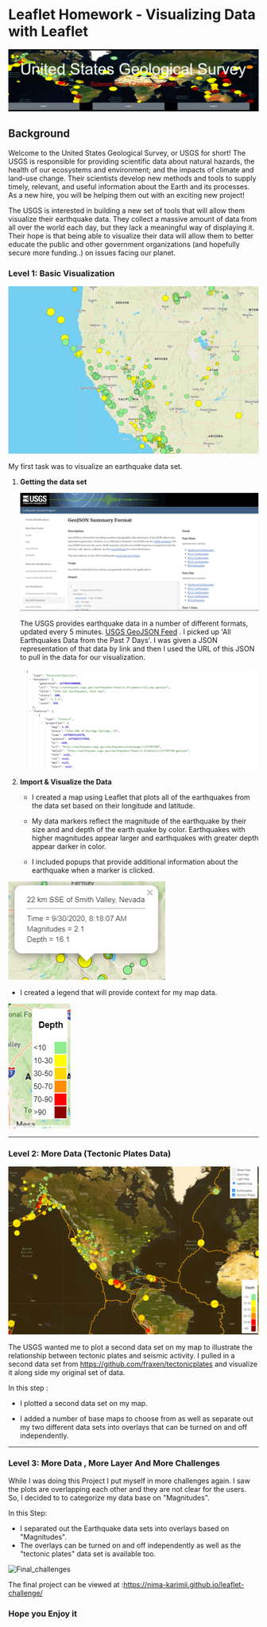# Leaflet Homework - Visualizing Data with Leaflet


![1-Logo](Images/1-Logo.png)

## Background

Welcome to the United States Geological Survey, or USGS for short! The USGS is responsible for providing scientific data about natural hazards, the health of our ecosystems and environment; and the impacts of climate and land-use change. Their scientists develop new methods and tools to supply timely, relevant, and useful information about the Earth and its processes. As a new hire, you will be helping them out with an exciting new project!

The USGS is interested in building a new set of tools that will allow them visualize their earthquake data. They collect a massive amount of data from all over the world each day, but they lack a meaningful way of displaying it. Their hope is that being able to visualize their data will allow them to better educate the public and other government organizations (and hopefully secure more funding..) on issues facing our planet.

### Level 1: Basic Visualization

![2-BasicMap](Images/2-BasicMap.png)

My first task was to visualize an earthquake data set.

1. **Getting the data set**

   ![3-Data](Images/3-Data.png)

   The USGS provides earthquake data in a number of different formats, updated every 5 minutes. 
   [USGS GeoJSON Feed](http://earthquake.usgs.gov/earthquakes/feed/v1.0/geojson.php) .
   I picked up 'All Earthquakes Data from the Past 7 Days'. I was given a JSON representation of that data by link and then I used the URL of this JSON to pull in the data for our visualization.

   ![4-JSON](Images/4-JSON.png)

2. **Import & Visualize the Data**

   * I created a map using Leaflet that plots all of the earthquakes from the data set based on their longitude and latitude.

   * My data markers reflect the magnitude of the earthquake by their size and and depth of the earth quake by color. Earthquakes with higher magnitudes appear larger and earthquakes with greater depth appear darker in color.

   * I included popups that provide additional information about the earthquake when a marker is clicked.

![LEGEND](Images/Poupups.PNG)

   * I created a legend that will provide context for my map data.

   ![LEGEND](Images/Legend.PNG)
- - -

### Level 2: More Data (Tectonic Plates Data)

![5-Advanced](Images/5-Advanced.png)

The USGS wanted me to plot a second data set on my map to illustrate the relationship between tectonic plates and seismic activity. I pulled in a second data set from <https://github.com/fraxen/tectonicplates> and visualize it along side my original set of data. 

In this step :

* I plotted  a second data set on my map.

* I added a number of base maps to choose from as well as separate out my two different data sets into overlays that can be turned on and off independently.

- - -


### Level 3: More Data , More Layer And More Challenges 

While I was doing this Project I put myself in more challenges again. I saw the plots are overlapping each other and they are not clear for the users. So, I decided to to categorize my data base on "Magnitudes".

In this Step:

* I separated out the Earthquake data sets into overlays based on "Magnitudes". 
* The overlays can be turned on and off independently as well as the "tectonic plates" data set is available too.

![Final_challenges](Images/LeafletStep3.gif)


The final project can be viewed at :<https://nima-karimii.github.io/leaflet-challenge/>
### Hope you Enjoy it

